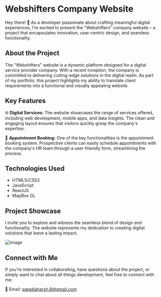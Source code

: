 # Webshifters Company Website

Hey there! 👋 As a developer passionate about crafting meaningful digital experiences, I'm excited to present the "Webshifters" company website – a project that encapsulates innovation, user-centric design, and seamless functionality.

## About the Project

The "Webshifters" website is a dynamic platform designed for a digital service provider company. With a recent inception, the company is committed to delivering cutting-edge solutions in the digital realm. As part of my portfolio, this project highlights my ability to translate client requirements into a functional and visually appealing website.

## Key Features

🌐 **Digital Services:** The website showcases the range of services offered, including web development, mobile apps, and data insights. The clean and engaging layout ensures that visitors quickly grasp the company's expertise.

📅 **Appointment Booking:** One of the key functionalities is the appointment booking system. Prospective clients can easily schedule appointments with the company's HR team through a user-friendly form, streamlining the process.

## Technologies Used

- HTML5/CSS3
- JavaScript
- ReactJS
- MapBox GL

## Project Showcase

I invite you to explore and witness the seamless blend of design and functionality. The website represents my dedication to creating digital solutions that leave a lasting impact.

![image](https://github.com/hp-8/WebShifters/assets/106737575/2923762f-ca30-4da4-b698-ba80a5014c39)

## Connect with Me

If you're interested in collaborating, have questions about the project, or simply want to chat about all things development, feel free to connect with me:

📧 Email: patadiaharsh.8@gmail.com
